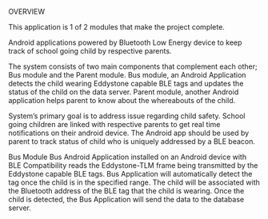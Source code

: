 OVERVIEW

This application is 1 of 2 modules that make the project complete.

Android applications powered by Bluetooth Low Energy device to keep track of school going child by respective parents.

The system consists of two main components that complement each other; Bus module and the Parent module. Bus module, an Android Application detects the child wearing Eddystone capable BLE tags and updates the status of the child on the data server. Parent module, another Android application helps parent to know about the whereabouts of the child.

System’s primary goal is to address issue regarding child safety. School going children are linked with respective parents to get real time notifications on their android device. The Android app should be used by parent to track status of child who is uniquely addressed by a BLE beacon.

Bus Module Bus Android Application installed on an Android device with BLE Compatibility reads the Eddystone-TLM frame being transmitted by the Eddystone capable BLE tags. Bus Application will automatically detect the tag once the child is in the specified range. The child will be associated with the Bluetooth address of the BLE tag that the child is wearing. Once the child is detected, the Bus Application will send the data to the database server.



